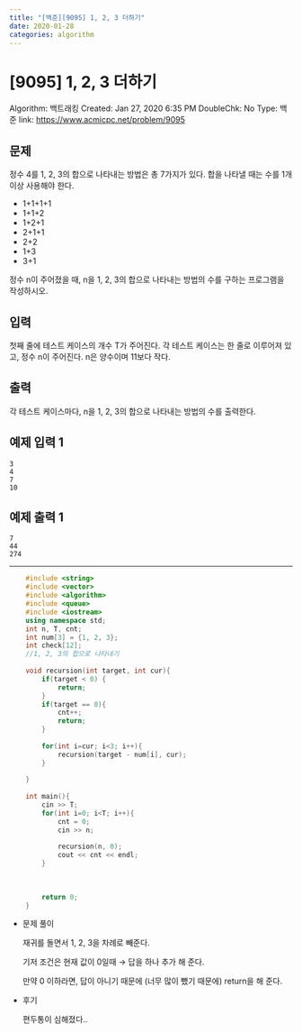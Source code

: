 ```yaml
---
title: "[백준][9095] 1, 2, 3 더하기"
date: 2020-01-28
categories: algorithm
---
```

# [9095] 1, 2, 3 더하기

Algorithm: 백트래킹
Created: Jan 27, 2020 6:35 PM
DoubleChk: No
Type: 백준
link: https://www.acmicpc.net/problem/9095

## 문제

정수 4를 1, 2, 3의 합으로 나타내는 방법은 총 7가지가 있다. 합을 나타낼 때는 수를 1개 이상 사용해야 한다.

- 1+1+1+1
- 1+1+2
- 1+2+1
- 2+1+1
- 2+2
- 1+3
- 3+1

정수 n이 주어졌을 때, n을 1, 2, 3의 합으로 나타내는 방법의 수를 구하는 프로그램을 작성하시오.

## 입력

첫째 줄에 테스트 케이스의 개수 T가 주어진다. 각 테스트 케이스는 한 줄로 이루어져 있고, 정수 n이 주어진다. n은 양수이며 11보다 작다.

## 출력

각 테스트 케이스마다, n을 1, 2, 3의 합으로 나타내는 방법의 수를 출력한다.

## 예제 입력 1

    3
    4
    7
    10

## 예제 출력 1

    7
    44
    274

---
```c++
    #include <string>
    #include <vector>
    #include <algorithm>
    #include <queue>
    #include <iostream>
    using namespace std;
    int n, T, cnt;
    int num[3] = {1, 2, 3};
    int check[12];
    //1, 2, 3의 합으로 나타내기
    
    void recursion(int target, int cur){
        if(target < 0) {
            return;
        }
        if(target == 0){
            cnt++;
            return;
        }
    
        for(int i=cur; i<3; i++){
            recursion(target - num[i], cur);
        }
    
    }
    
    int main(){
        cin >> T;
        for(int i=0; i<T; i++){
            cnt = 0;
            cin >> n;
    
            recursion(n, 0);
            cout << cnt << endl;
        }
    
    
    
        return 0;
    }
```
- 문제 풀이

    재귀를 돌면서 1, 2, 3을 차례로 빼준다.

    기저 조건은 현재 값이 0일때 → 답을 하나 추가 해 준다.

    만약 0 이하라면, 답이 아니기 때문에 (너무 많이 뺐기 때문에) return을 해 준다.

- 후기

    편두통이 심해졌다..